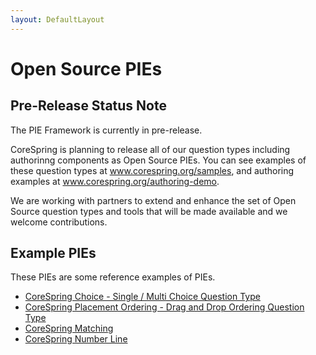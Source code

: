 ```yaml
---
layout: DefaultLayout
---
```


# Open Source PIEs


## Pre-Release Status Note

The PIE Framework is currently in pre-release.

CoreSpring is planning to release all of our question types including authorinng components as Open Source PIEs. You can see examples of these question types at www.corespring.org/samples, and authoring examples at www.corespring.org/authoring-demo.

We are working with partners to extend and enhance the set of Open Source question types and tools that will be made available and we welcome contributions.


## Example PIEs

These PIEs are some reference examples of PIEs.


- [CoreSpring Choice - Single / Multi Choice Question Type](https://github.com/PieElements/corespring-choice)
- [CoreSpring Placement Ordering - Drag and Drop Ordering Question Type](https://github.com/PieElements/corespring-placement-ordering)
- [CoreSpring Matching](https://github.com/PieElements/corespring-match)
- [CoreSpring Number Line](https://github.com/PieElements/corespring-number-line)


